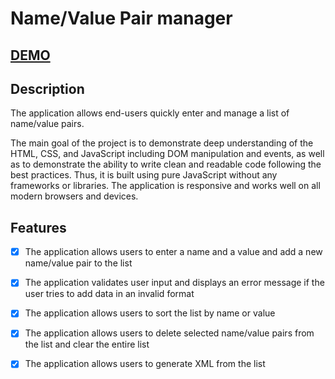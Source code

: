 # Name/Value Pair manager

## [DEMO](https://anastasiia-tilikina.github.io/name-value-pair-manager/)

## Description

The application allows end-users quickly enter and manage a list of name/value pairs.

The main goal of the project is to demonstrate deep understanding of the HTML, CSS, and JavaScript including DOM manipulation and events, as well as to demonstrate the ability to write clean and readable code following the best practices. Thus, it is built using pure JavaScript without any frameworks or libraries.
The application is responsive and works well on all modern browsers and devices.

## Features

- [x] The application allows users to enter a name and a value and add a new name/value pair to the list

- [x] The application validates user input and displays an error message if the user tries to add data in an invalid format

- [x] The application allows users to sort the list by name or value

- [x] The application allows users to delete selected name/value pairs from the list and clear the entire list

- [x] The application allows users to generate XML from the list
